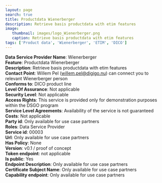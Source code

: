```yaml
---
layout: page
search: true
title: Productdata Wienerberger
description: Retrieve basis productdata with etim features
image:
   thumbnail: images/logo_Wienerberger.png
   caption: Retrieve basis productdata with etim features
tags: ['Product data', 'Wienerberger', 'ETIM', 'DICO']
---
```


<b>Data Service Provider Name</b>: Wienerberger  
<b>Feature</b>: Productdata Wienerberger  
<b>Description</b>: Retrieve basis productdata with etim features  
<b>Contact Point</b>: Willem Pel (willem.pel@digigo.nu) can connect you to relevant Wienerberger person  
<b>Conforms to</b>: DICO product line  
<b>Level Of Assurance</b>: Not applicable  
<b>Security Level</b>: Not applicable  
<b>Access Rights</b>: This service is provided only for demonstration purposes within the DSGO program  
<b>Service Level Agreements</b>: Availability of the service is not guaranteed  
<b>Costs</b>: Not applicable  
<b>Party id</b>: Only available for use case partners  
<b>Roles</b>: Data Service Provider  
<b>Service id</b>: 00003  
<b>Url</b>: Only available for use case partners  
<b>Has Policy</b>: None  
<b>Version</b>: v0.1 / proof of concept  
<b>Token endpoint</b>: not applicable  
<b>Is public</b>: Yes  
<b>Endpoint Description</b>: Only available for use case partners  
<b>Certificate Subject Name</b>: Only available for use case partners  
<b>Capability endpoint</b>: Only available for use case partners
